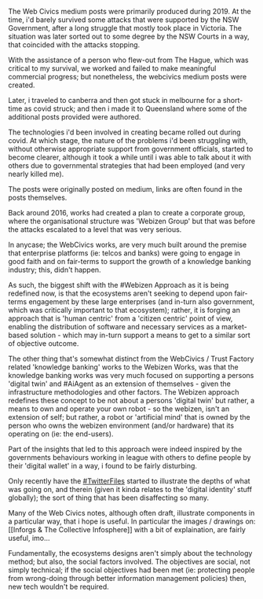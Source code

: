 The Web Civics medium posts were primarily produced during 2019.  At the time, i'd barely survived some attacks that were supported by the NSW Government, after a long struggle that mostly took place in Victoria.  The situation was later sorted out to some degree by the NSW Courts in a way, that coincided with the attacks stopping.  

With the assistance of a person who flew-out from The Hague, which was critical to my survival, we worked and failed to make meaningful commercial progress; but nonetheless, the webcivics medium posts were created.

Later, i traveled to canberra and then got stuck in melbourne for a short-time as covid struck; and then i made it to Queensland where some of the additional posts provided were authored. 

The technologies i'd been involved in creating became rolled out during covid. At which stage, the nature of the problems i'd been struggling with, without otherwise appropriate support from government officials, started to become clearer, although it took a while until i was able to talk about it with others due to governmental strategies that had been employed (and very nearly killed me).

The posts were originally posted on medium, links are often found in the posts themselves.

Back around 2016, works had created a plan to create a corporate group, where the organisational structure was 'Webizen Group' but that was before the attacks escalated to a level that was very serious. 

In anycase; the WebCivics works, are very much built around the premise that enterprise platforms (ie: telcos and banks) were going to engage in good faith and on fair-terms to support the growth of a knowledge banking industry; this, didn't happen.  

As such, the biggest shift with the #Webizen Approach as it is being redefined now, is that the ecosystems aren't seeking to depend upon fair-terms engagement by these large enterprises (and in-turn also government, which was critically important to that ecosystem); rather, it is forging an approach that is 'human centric' from a 'citizen centric' point of view, enabling the distribution of software and necessary services as a market-based solution - which may in-turn support a means to get to a similar sort of objective outcome.

The other thing that's somewhat distinct from the WebCivics / Trust Factory related 'knowledge banking' works to the Webizen Works, was that the knowledge banking works was very much focused on supporting a persons 'digital twin' and #AiAgent as an extension of themselves - given the infrastructure methodologies and other factors.  The Webizen approach redefines these concept to be not about a persons 'digital twin' but rather, a means to own and operate your own robot - so the webizen, isn't an extension of self; but rather, a robot or 'artificial mind' that is owned by the person who owns the webizen environment (and/or hardware) that its operating on (ie: the end-users).  

Part of the insights that led to this approach were indeed inspired by the governments behaviours working in league with others to define people by their 'digital wallet' in a way, i found to be fairly disturbing. 

Only recently have the [#TwitterFiles](https://twitter.com/search?q=%23TwitterFiles) started to illustrate the depths of what was going on, and therein (given it kinda relates to the 'digital identity' stuff globally); the sort of thing that has been disaffecting so many.  

Many of the Web Civics notes, although often draft, illustrate components in a particular way, that i hope is useful.  In particular the images / drawings on: [[Inforgs & The Collective Infosphere]] with a bit of explaination, are fairly useful, imo...

Fundamentally, the ecosystems designs aren't simply about the technology method; but also, the social factors involved.  The objectives are social, not simply technical; if the social objectives had been met (ie: protecting people from wrong-doing through better information management policies) then, new tech wouldn't be required.  
